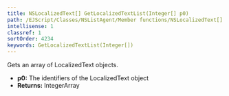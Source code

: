 ```yaml
---
title: NSLocalizedText[] GetLocalizedTextList(Integer[] p0)
path: /EJScript/Classes/NSListAgent/Member functions/NSLocalizedText[] GetLocalizedTextList(Integer[] p_0)
intellisense: 1
classref: 1
sortOrder: 4234
keywords: GetLocalizedTextList(Integer[])
---
```


Gets an array of LocalizedText objects.



* **p0:** The identifiers of the LocalizedText object
* **Returns:** IntegerArray


